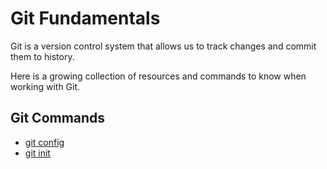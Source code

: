 # Git Fundamentals

Git is a version control system that allows us to track changes and commit them to history.

Here is a growing collection of resources and commands to know when working with Git.

## Git Commands 
- [git config](./commands/Config.md)
- [git init](./commands/Init.md)